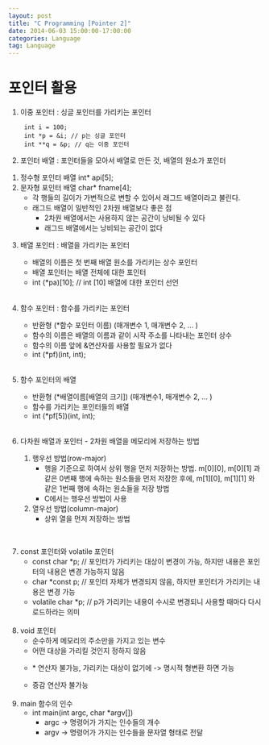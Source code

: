 ```yaml
---
layout: post
title: "C Programming [Pointer 2]"
date: 2014-06-03 15:00:00-17:00:00
categories: Language
tag: Language
---
```


# 포인터 활용

1. 이중 포인터 : 싱글 포인터를 가리키는 포인터

        int i = 100;
        int *p = &i; // p는 싱글 포인터
        int **q = &p; // q는 이중 포인터 

2. 포인터 배열 : 포인터들을 모아서 배열로 만든 것, 배열의 원소가 포인터  
  1) 정수형 포인터 배열 int* api[5];  
  2) 문자형 포인터 배열 char* fname[4];  
     - 각 행들의 길이가 가변적으로 변할 수 있어서 래그드  배열이라고 불린다.  
     - 래그드 배열이 일반적인 2차원 배열보다 좋은 점  
        + 2차원 배열에서는 사용하지 않는 공간이 낭비될 수 있다  
        + 래그드 배열에서는 낭비되는 공간이 없다  
       
3. 배열 포인터 : 배열을 가리키는 포인터
    - 배열의 이름은 첫 번째 배열 원소를 가리키는 상수 포인터
    - 배열 포인터는 배열 전체에 대한 포인터
    - int (*pa)[10]; // int [10] 배열에 대한 포인터 선언 
<br><br>
4. 함수 포인터 : 함수를 가리키는 포인터
    - 반환형 (*함수 포인터 이름) (매개변수 1, 매개변수 2, ... )
    - 함수의 이름은 배열의 이름과 같이 시작 주소를 나타내는 포인터 상수
    - 함수의 이름 앞에 &연산자를 사용할 필요가 없다
    - int (*pf)(int, int);
<br><br>

5. 함수 포인터의 배열
    - 반환형 (*배열이름[배열의 크기]) (매개변수1, 매개변수 2, ... )
    - 함수를 가리키는 포인터들의 배열
    - int (*pf[5])(int, int);
<br><br>

6. 다차원 배열과 포인터 - 2차원 배열을 메모리에 저장하는 방법  
    1) 행우선 방법(row-major)   
        + 행을 기준으로 하여서 상위 행을 먼저 저장하는 방법. m[0][0], m[0][1] 과 같은 0번째 행에 속하는 원소들을 먼저 저장한 후에, m[1][0], m[1][1] 와 같은 1번째 행에 속하는 원소들을 저장 방법  
        + C에서는 행우선 방법이 사용  
    2) 열우선 방법(column-major)  
        + 상위 열을 먼저 저장하는 방법  
<br>

7. const 포인터와 volatile 포인터
    - const char *p; // 포인터가 가리키는 대상이 변경이 가능, 하지만 내용은 포인터의 내용은 변경 가능하지 않음
    - char *const p; // 포인터 자체가 변경되지 않음, 하지만 포인터가 가리키는 내용은 변경 가능
    - volatile char *p; // p가 가리키는 내용이 수시로 변경되니 사용할 때마다 다시 로드하라는 의미
<br><br>
8. void 포인터
    - 순수하게 메모리의 주소만을 가지고 있는 변수
    - 어떤 대상을 가리킬 것인지 정하지 않음
    - <p>* 연산자 불가능, 가리키는 대상이 없기에 -> 명시적 형변환 하면 가능</p>
    - 증감 연산자 불가능
<br><br>
9. main 함수의 인수
    - int main(int argc, char *argv[])  
        + argc -> 명령어가 가지는 인수들의 개수  
        + argv -> 명령어가 가지는 인수들을 문자열 형태로 전달
<br><br>
